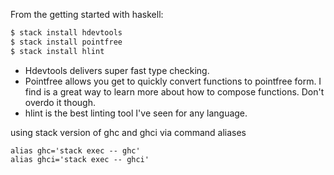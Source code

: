 From the getting started with haskell:

```bash
$ stack install hdevtools
$ stack install pointfree
$ stack install hlint
```
* Hdevtools delivers super fast type checking.
* Pointfree allows you get to quickly convert functions to pointfree form. I find is a great way to learn more about how to compose functions. Don't overdo it though.
* hlint is the best linting tool I've seen for any language.

using stack version of ghc and ghci via command aliases
```
alias ghc='stack exec -- ghc'
alias ghci='stack exec -- ghci'
```
